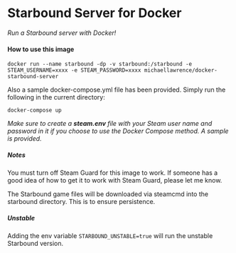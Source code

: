 # Starbound Server for Docker
_Run a Starbound server with Docker!_

#### How to use this image

`docker run --name starbound -dp -v starbound:/starbound -e STEAM_USERNAME=xxxx -e STEAM_PASSWORD=xxxx michaellawrence/docker-starbound-server`

Also a sample docker-compose.yml file has been provided. Simply run the following in the current directory:

`docker-compose up`

_Make sure to create a **steam.env** file with your Steam user name and password in it if you choose to use the Docker Compose method. A sample is provided._

##### Notes

You must turn off Steam Guard for this image to work. If someone has a good idea of how to get it to work with Steam Guard, please let me know.

The Starbound game files will be downloaded via steamcmd into the starbound directory. This is to ensure persistence.

##### Unstable

Adding the env variable `STARBOUND_UNSTABLE=true` will run the unstable Starbound version.